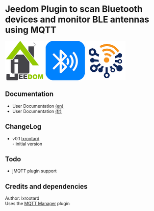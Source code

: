 # Jeedom Plugin to scan Bluetooth devices and monitor BLE antennas using MQTT

![Logo Jeedom](docs/images/jeedom.png)
![Logo Plugin](docs/images/blescanner_icon.png)
![Logo Plugin](docs/images/theengs_icon.png)

## Documentation

- User Documentation [(en)](docs/en_US/index.md)
- User Documentation [(fr)](docs/fr_FR/index.md)

## ChangeLog
* v0.1 [lxrootard](https://github.com/lxrootard)
<br> - initial version

## Todo
* jMQTT plugin support

## Credits and dependencies
Author: lxrootard
<br>Uses the [MQTT Manager](https://doc.jeedom.com/fr_FR/plugins/programming/mqtt2/) plugin
